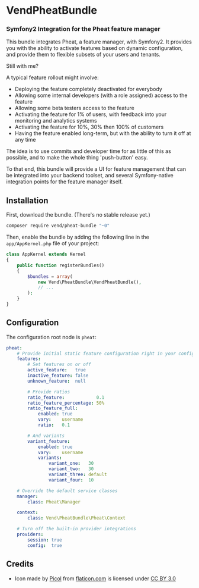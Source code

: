 # VendPheatBundle
### Symfony2 Integration for the Pheat feature manager

This bundle integrates Pheat, a feature manager, with Symfony2. It provides
you with the ability to activate features based on dynamic configuration, and
provide them to flexible subsets of your users and tenants.

Still with me?

A typical feature rollout might involve:

- Deploying the feature completely deactivated for everybody
- Allowing some internal developers (with a role assigned) access to the feature
- Allowing some beta testers access to the feature
- Activating the feature for 1% of users, with feedback into your monitoring and analytics systems
- Activating the feature for 10%, 30% then 100% of customers
- Having the feature enabled long-term, but with the ability to turn it off at any time

The idea is to use commits and developer time for as little of this as possible, and to
make the whole thing 'push-button' easy.

To that end, this bundle will provide a UI for feature management that can be integrated into your
backend toolset, and several Symfony-native integration points for the feature manager itself.

## Installation

First, download the bundle. (There's no stable release yet.)

```sh
composer require vend/pheat-bundle "~0"
```

Then, enable the bundle by adding the following line in the `app/AppKernel.php`
file of your project:

```php
class AppKernel extends Kernel
{
    public function registerBundles()
    {
        $bundles = array(
            new Vend\PheatBundle\VendPheatBundle(),
            // ...
        );
    }
}
```

## Configuration

The configuration root node is `pheat`:

```yaml
pheat:
    # Provide initial static feature configuration right in your config.yml
    features:
        # Set features on or off
        active_feature:   true
        inactive_feature: false
        unknown_feature:  null

        # Provide ratios
        ratio_feature:            0.1
        ratio_feature_percentage: 50%
        ratio_feature_full:
            enabled: true
            vary:    username
            ratio:   0.1

        # And variants
        variant_feature:
            enabled: true
            vary:    username
            variants:
                variant_one:   30
                variant_two:   30
                variant_three: default
                variant_four:  10

    # Override the default service classes
    manager:
        class: Pheat\Manager

    context:
        class: Vend\PheatBundle\Pheat\Context

    # Turn off the built-in provider integrations
    providers:
        session: true
        config:  true
```

## Credits

* Icon made by [Picol](http://picol.org) from [flaticon.com](http://www.flaticon.com)
  is licensed under [CC BY 3.0](http://creativecommons.org/licenses/by/3.0/)
